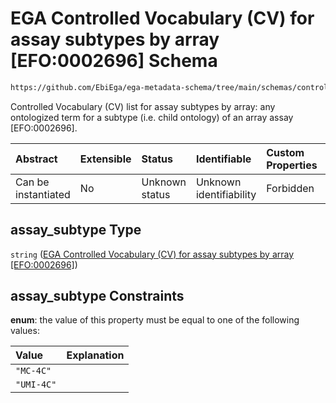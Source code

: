 # EGA Controlled Vocabulary (CV) for assay subtypes by array \[EFO:0002696] Schema

```txt
https://github.com/EbiEga/ega-metadata-schema/tree/main/schemas/controlled_vocabulary_schemas/EGA.cv.assay_subtype_by_array.json#/properties/assay_type_descriptor/anyOf/1/oneOf/0/properties/assay_subtype
```

Controlled Vocabulary (CV) list for assay subtypes by array: any ontologized term for a subtype (i.e. child ontology) of an array assay \[EFO:0002696].

| Abstract            | Extensible | Status         | Identifiable            | Custom Properties | Additional Properties | Access Restrictions | Defined In                                                                |
| :------------------ | :--------- | :------------- | :---------------------- | :---------------- | :-------------------- | :------------------ | :------------------------------------------------------------------------ |
| Can be instantiated | No         | Unknown status | Unknown identifiability | Forbidden         | Allowed               | none                | [EGA.experiment.json*](../out/EGA.experiment.json "open original schema") |

## assay_subtype Type

`string` ([EGA Controlled Vocabulary (CV) for assay subtypes by array \[EFO:0002696\]](ega-9-properties-type-of-assay-anyof-assay-subtypes-match-arraysequencer-assays-oneof-assay-type-and-subtype-terms-are-from-the-array-cv-list-properties-ega-controlled-vocabulary-cv-for-assay-subtypes-by-array-efo0002696.md))

## assay_subtype Constraints

**enum**: the value of this property must be equal to one of the following values:

| Value      | Explanation |
| :--------- | :---------- |
| `"MC-4C"`  |             |
| `"UMI-4C"` |             |
